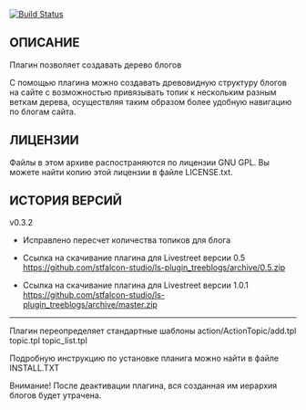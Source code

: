 [![Build Status](https://secure.travis-ci.org/stfalcon-studio/ls-plugin_treeblogs.png?branch=master)](https://travis-ci.org/stfalcon-studio/ls-plugin_treeblogs)

ОПИСАНИЕ
--------

Плагин позволяет создавать дерево блогов

С помощью плагина можно создавать древовидную структуру блогов на сайте с возможностью
привязывать топик к нескольким разным веткам дерева, осуществляя таким образом более удобную
навигацию по блогам сайта.

ЛИЦЕНЗИИ
-------

Файлы в этом архиве распостраняются по лицензии GNU GPL. Вы можете найти копию
этой лицензии в файле LICENSE.txt.


ИСТОРИЯ ВЕРСИЙ
--------------

v0.3.2
- Исправлено пересчет количества топиков для блога

- Ссылка на скачивание плагина для Livestreet версии 0.5
https://github.com/stfalcon-studio/ls-plugin_treeblogs/archive/0.5.zip

- Ссылка на скачивание плагина для Livestreet версии 1.0.1
https://github.com/stfalcon-studio/ls-plugin_treeblogs/archive/master.zip

-------

Плагин переопределяет стандартные шаблоны
	action/ActionTopic/add.tpl
	topic.tpl
	topic_list.tpl

Подробную инструкцию по установке планига можно найти в файле INSTALL.TXT

Внимание! После деактивации плагина, вся созданная им иерархия блогов будет утрачена.

